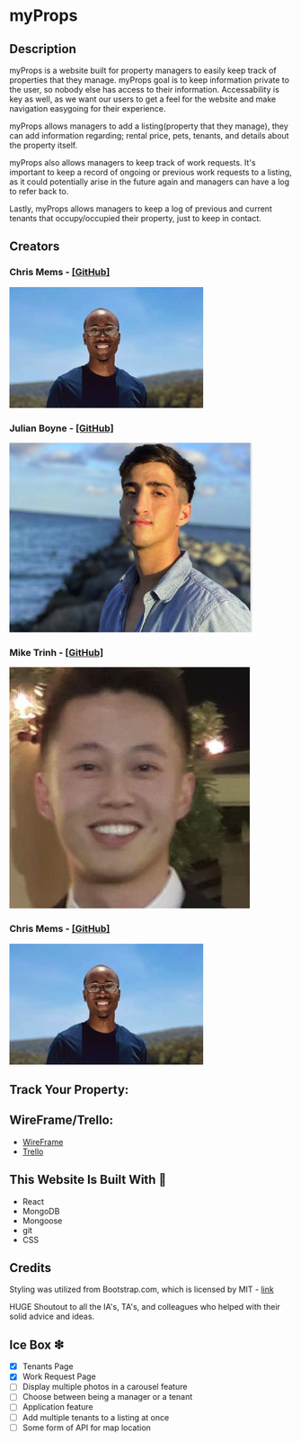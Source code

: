 # myProps

## Description

myProps is a website built for property managers to easily keep track of properties that they manage. myProps goal is to keep information private to the user, so nobody else has access to their information. Accessability is key as well, as we want our users to get a feel for the website and make navigation easygoing for their experience.

myProps allows managers to add a listing(property that they manage), they can add information regarding; rental price, pets, tenants, and details about the property itself.

myProps also allows managers to keep track of work requests. It's important to keep a record of ongoing or previous work requests to a listing, as it could potentially arise in the future again and managers can have a log to refer back to.

Lastly, myProps allows managers to keep a log of previous and current tenants that occupy/occupied their property, just to keep in contact.

## Creators

### Chris Mems - [[GitHub]](https://github.com/cmthecoder)
![Chris Mems](public/Chris-Mems.jpg)

### Julian Boyne - [[GitHub]](https://github.com/julianboyne11)
![Julian Boyne](public/Julian-Boyne.jpg)

### Mike Trinh - [[GitHub]](https://github.com/hieptrinh96)
![Mike Trinh](public/Mike-Trinh.jpg)

### Chris Mems - [[GitHub]](https://github.com/cmthecoder)
![Chris Mems](public/Chris-Mems.jpg)

## Track Your Property:

## WireFrame/Trello:
* [WireFrame](https://whimsical.com/myprops-XZbVRtQBww8pas2z7iJnei#)
* [Trello](https://trello.com/b/jlYFf4V7/myprops)

## This Website Is Built With 💪

* React
* MongoDB
* Mongoose
* git
* CSS

## Credits

Styling was utilized from Bootstrap.com, which is licensed by MIT - [link](https://react-bootstrap.github.io/)

HUGE Shoutout to all the IA's, TA's, and colleagues who helped with their solid advice and ideas.

## Ice Box ❇︎

- [x] Tenants Page
- [x] Work Request Page
- [ ] Display multiple photos in a carousel feature
- [ ] Choose between being a manager or a tenant
- [ ] Application feature
- [ ] Add multiple tenants to a listing at once
- [ ] Some form of API for map location
